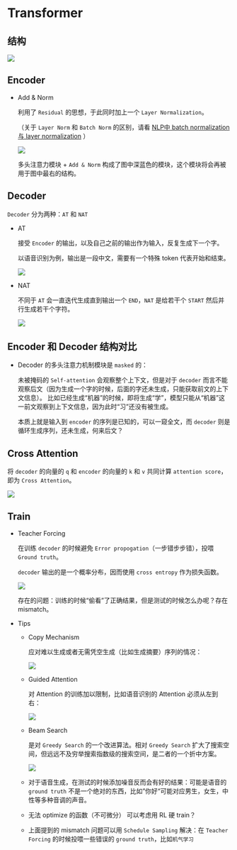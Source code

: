 # Transformer

## 结构
![](imgs/transformer1.png)

## Encoder

+ Add & Norm
    
    利用了 `Residual` 的思想，于此同时加上一个 `Layer Normalization`。
    
    （关于 `Layer Norm` 和 `Batch Norm` 的区别，请看 [NLP中 batch normalization与 layer normalization](https://zhuanlan.zhihu.com/p/74516930) ）
    
    ![](imgs/transformer2.png)
    
    多头注意力模块 + `Add & Norm` 构成了图中深蓝色的模块，这个模块将会再被用于图中最右的结构。
    
## Decoder

`Decoder` 分为两种：`AT` 和 `NAT`

+ AT

    接受 `Encoder` 的输出，以及自己之前的输出作为输入，反复生成下一个字。
    
    以语音识别为例，输出是一段中文，需要有一个特殊 token 代表开始和结束。
    
    ![](imgs/transformer3.png)

+ NAT
    
    不同于 `AT` 会一直迭代生成直到输出一个 `END`，`NAT` 是给若干个 `START` 然后并行生成若干个字符。
    
    ![](imgs/transformer4.png)

## Encoder 和 Decoder 结构对比

+ Decoder 的多头注意力机制模块是 `masked` 的：
    
    未被掩码的 `Self-attention` 会观察整个上下文，但是对于 `decoder` 而言不能观察后文（因为生成一个字的时候，后面的字还未生成，只能获取前文的上下文信息）。
    比如已经生成“机器”的时候，即将生成“学”，模型只能从“机器”这一前文观察到上下文信息，因为此时“习”还没有被生成。
    
    本质上就是输入到 `encoder` 的序列是已知的，可以一窥全文，而 `decoder` 则是循环生成序列，还未生成，何来后文？
    
## Cross Attention

将 `decoder` 的向量的 `q` 和 `encoder` 的向量的 `k` 和 `v` 共同计算 `attention score`，即为 `Cross Attention`。

![](imgs/transformer5.png)

## Train

+ Teacher Forcing

    在训练 `decoder` 的时候避免 `Error propogation`（一步错步步错），投喂 `Ground truth`。
    
    `decoder` 输出的是一个概率分布，因而使用 `cross entropy` 作为损失函数。
    
    ![](imgs/transformer6.png)
    
    存在的问题：训练的时候“偷看”了正确结果，但是测试的时候怎么办呢？存在 mismatch。
    
+ Tips

    + Copy Mechanism
    
        应对难以生成或者无需凭空生成（比如生成摘要）序列的情况：
        
        ![](imgs/transformer7.png)
        
    + Guided Attention
        
        对 Attention 的训练加以限制，比如语音识别的 Attention 必须从左到右：
        
        ![](imgs/transformer8.png)
        
    + Beam Search
    
        是对 `Greedy Search` 的一个改进算法。相对 `Greedy Search` 扩大了搜索空间，但远远不及穷举搜索指数级的搜索空间，是二者的一个折中方案。
        
        ![](imgs/transformer9.png)
        
    + 对于语音生成，在测试的时候添加噪音反而会有好的结果：可能是语音的 `ground truth` 不是一个绝对的东西，比如”你好“可能对应男生，女生，中性等多种音调的声音。
        
    + 无法 optimize 的函数（不可微分） 可以考虑用 RL 硬 train？
    
    + 上面提到的 mismatch 问题可以用 `Schedule Sampling` 解决：在 `Teacher Forcing` 的时候投喂一些错误的 `ground truth`，比如`机气学习`
    
        